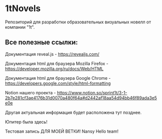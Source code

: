 # 1tNovels
Репозиторий для разработки образовательных визуальных новелл от компании "1t".

## Все полезные ссылки:

Документация reveal.js - https://revealjs.com/

Документация html для браузера Mozilla Firefox - https://developer.mozilla.org/ru/docs/Web/HTML

Документация html для браузера Google Chrome - https://developers.google.com/style/html-formatting

Notion нашего проекта - https://www.notion.so/sprint1t/3-1-2b7e281cf3ae4176b31d0070a480f64a#d2442af18aa54d94bb46f89ada3e5e0e

Другая актуальная информация будет расположена тут позднее.

Юпитер была здесь!

Тестовая запись ДЛЯ МОЕЙ ВЕТКИ!
Nansy Hello team!